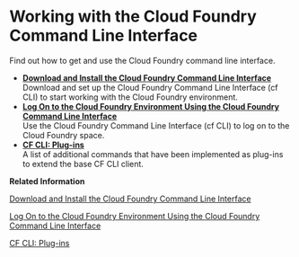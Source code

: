 <!-- loio2f1d4abd0f9f4760a301f43513d2efa6 -->

# Working with the Cloud Foundry Command Line Interface

Find out how to get and use the Cloud Foundry command line interface.

-   **[Download and Install the Cloud Foundry Command Line Interface](Download_and_Install_the_Cloud_Foundry_Command_Line_Interface_4ef907a.md "Download and set up the Cloud
                                Foundry Command
		Line Interface (cf CLI) to start working with the Cloud
                                Foundry
		environment. ")**  
Download and set up the Cloud Foundry Command Line Interface \(cf CLI\) to start working with the Cloud Foundry environment.
-   **[Log On to the Cloud Foundry Environment Using the Cloud Foundry Command Line Interface](Log_On_to_the_Cloud_Foundry_Environment_Using_the_Cloud_Foundry_Command_Line_Interface_7a37d66.md "Use the Cloud Foundry Command Line Interface (cf CLI) to log on to the Cloud
                                Foundry
		 space.")**  
Use the Cloud Foundry Command Line Interface \(cf CLI\) to log on to the Cloud Foundry space.
-   **[CF CLI: Plug-ins](CF_CLI_Plug-ins_dc28ce3.md "A list of additional commands that have been implemented as plug-ins to extend the
		base CF CLI client.")**  
A list of additional commands that have been implemented as plug-ins to extend the base CF CLI client.

**Related Information**  


[Download and Install the Cloud Foundry Command Line Interface](Download_and_Install_the_Cloud_Foundry_Command_Line_Interface_4ef907a.md "Download and set up the Cloud Foundry Command Line Interface (cf CLI) to start working with the Cloud Foundry environment.")

[Log On to the Cloud Foundry Environment Using the Cloud Foundry Command Line Interface](Log_On_to_the_Cloud_Foundry_Environment_Using_the_Cloud_Foundry_Command_Line_Interface_7a37d66.md "Use the Cloud Foundry Command Line Interface (cf CLI) to log on to the Cloud Foundry space.")

[CF CLI: Plug-ins](CF_CLI_Plug-ins_dc28ce3.md "A list of additional commands that have been implemented as plug-ins to extend the base CF CLI client.")

